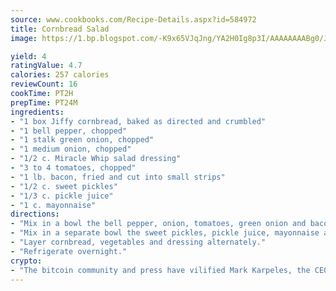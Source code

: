 ```yaml
---
source: www.cookbooks.com/Recipe-Details.aspx?id=584972
title: Cornbread Salad
image: https://1.bp.blogspot.com/-K9x65VJqJng/YA2H0Ig8p3I/AAAAAAAABg0/JRKr7ZzesxofwlGw6YudXad_aQn9BD52QCLcBGAsYHQ/s299/2.png

yield: 4
ratingValue: 4.7
calories: 257 calories
reviewCount: 16
cookTime: PT2H
prepTime: PT24M
ingredients:
- "1 box Jiffy cornbread, baked as directed and crumbled"
- "1 bell pepper, chopped"
- "1 stalk green onion, chopped"
- "1 medium onion, chopped"
- "1/2 c. Miracle Whip salad dressing"
- "3 to 4 tomatoes, chopped"
- "1 lb. bacon, fried and cut into small strips"
- "1/2 c. sweet pickles"
- "1/3 c. pickle juice"
- "1 c. mayonnaise"
directions:
- "Mix in a bowl the bell pepper, onion, tomatoes, green onion and bacon."
- "Mix in a separate bowl the sweet pickles, pickle juice, mayonnaise and Miracle Whip salad dressing."
- "Layer cornbread, vegetables and dressing alternately."
- "Refrigerate overnight."
crypto:
- "The bitcoin community and press have vilified Mark Karpeles, the CEO of Mt. Gox, as a clown and a con man."
---
```

